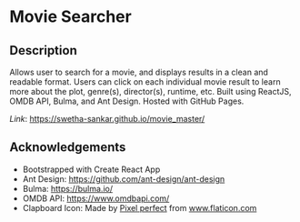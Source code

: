 # Movie Searcher

## Description
Allows user to search for a movie, and displays results in a clean and readable format. Users can click on each individual
movie result to learn more about the plot, genre(s), director(s), runtime, etc. Built using ReactJS, OMDB API, Bulma, and Ant Design. 
Hosted with GitHub Pages.

*Link*: 
https://swetha-sankar.github.io/movie_master/

## Acknowledgements
- Bootstrapped with Create React App
- Ant Design: https://github.com/ant-design/ant-design
- Bulma: https://bulma.io/
- OMDB API: https://www.omdbapi.com/
- Clapboard Icon: Made by <a href="https://www.flaticon.com/authors/pixel-perfect" title="Pixel perfect">Pixel perfect</a> from <a href="https://www.flaticon.com/" title="Flaticon">www.flaticon.com</a>


